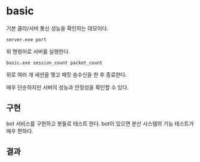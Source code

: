# basic 

기본 클라/서버 통신 성능을 확인하는 데모이다. 

```
server.exe port 
```
위 명령어로 서버를 실행한다. 

```
basic.exe session_count packet_count
```
위로 여러 개 세션을 맺고 패킷 송수신을 한 후 종료한다. 

매우 단순하지만 서버의 성능과 안정성을 확인할 수 있다. 


## 구현 

bot 서비스를 구현하고 봇들로 테스트 한다. 
bot이 있으면 분산 시스템의 기능 테스트가 매우 편하다. 

## 결과 





